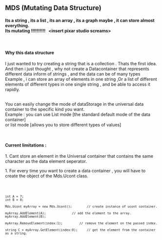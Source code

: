 <h2>
	MDS (Mutating Data Structure)
</h2>
<h4>
	Its a string , its a list , its an array , its a graph maybe , it can store almost 
	everything.
	<br>
	Its mutating !!!!!!!!!!	&nbsp; &#60;insert pixar studio screams&#62;
</h4>
<br>
<h4>
	Why this data structure
</h4>
	I just wanted to try creating a string that is a collection . Thats the first idea. 
	And then i just thought , why not create a Datacontainer that represents different data inform of strings , and the data can be of many types 
<br>
	Example , i can store an array of elements in one string ,Or a list of different elements of different types in one single string , and be able to access it rapidly. 	
<br>
<br>
<p>
	You can easily change the mode of dataStorage in the universal data container to the specific kind you want.
<br>
	Example : you can use List mode [the standard default mode of the data container] 
<br>
	or list mode [allows you to store different types of values]
<br>
</p>

<br>
<h4>Current limitations : </h4>
<p>
	<p>1.&nbsp;Cant store an element in the Universal container that contains the same character as the data element seperator.</p>
	<p>1.&nbsp;For every time you want to create a data container , you will have to create the object of the Mds.Ucont class.</p>
</p>

<!--Example code section -->

<code>

	int A = 7;
	int B = 8;

	Mds.Ucont myArray = new Mds.Ucont();		// create instance of ucont container.

	myArray.AddElement(A);				// add the element to the array.
	myArray.AddElement(B);

	myArray.RemoveElement(index:1);			// remove the element on the passed index.

	string C = myArray.GetElement(index:0);		// get the element from the container as a string.
	
</code>
